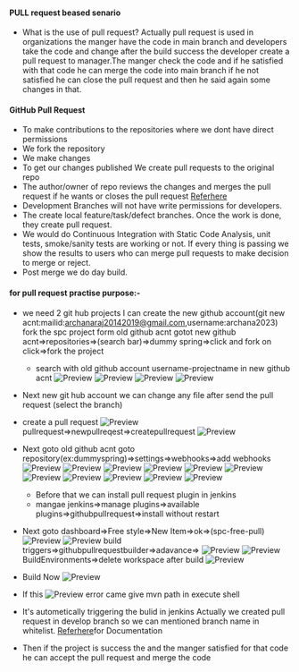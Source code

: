 #### PULL request beased senario
* What is the use of pull request?
  Actually pull request is used in organizations the manger have the code in main branch and developers take the code and change after the build success the developer create a pull request to manager.The manger check the code and if he satisfied with that code he can merge the code into main branch if he not satisfied he can close the pull request and then he said again some changes in that.
#### GitHub Pull Request
* To make contributions to the repositories where we dont have direct permissions
* We fork the repository
* We make changes
* To get our changes published We create pull requests to the original repo
* The author/owner of repo reviews the changes and merges the pull request if he wants or closes the pull request
  [Referhere](https://docs.github.com/en/pull-requests/collaborating-with-pull-requests/proposing-changes-to-your-work-with-pull-requests/about-pull-requests)
* Development Branches will not have write permissions for developers.
* The create local feature/task/defect branches. Once the work is done, they create pull request.
* We would do Continuous Integration with Static Code Analysis, unit tests, smoke/sanity tests are working or not. If every thing is passing
  we show the results to users who can merge pull requests to make decision to merge or reject.
*  Post merge we do day build.
#### for pull request practise purpose:-
* we need 2 git hub projects
  I can create the new github account(git new acnt:mailid:archanaraj20142019@gmail.com,username:archana2023)
  fork the spc project form old github acnt gotot new github acnt=>repositories=>(search bar)=>dummy spring=>click and fork on click=>fork the project
  * search with old github account username-projectname in new github acnt
  ![Preview](./jenkinsimages/pullgit1.png)
  ![Preview](./jenkinsimages/pullgit2.png)
  ![Preview](./jenkinsimages/pullgit3.png)
  ![Preview](./jenkinsimages/pullgit4.png) 
* Next new git hub account we can change any file after send the pull request (select the branch)
* create a pull request
  ![Preview](./jenkinsimages/pullgit5.png)
  pullrequest=>newpullreqest=>createpullrequest
  ![Preview](./jenkinsimages/pullgit6.png)
* Next goto old github acnt goto repository(ex:dummyspring)=>settings=>webhooks=>add webhooks
  ![Preview](./jenkinsimages/pullgit7.png)
  ![Preview](./jenkinsimages/pullgit8.png)
  ![Preview](./jenkinsimages/pullgit9.png)
  ![Preview](./jenkinsimages/pull1.png)
  ![Preview](./jenkinsimages/pull2.png)
  ![Preview](./jenkinsimages/pull4.png)
  ![Preview](./jenkinsimages/pull5.png)
  ![Preview](./jenkinsimages/pull6.png)
  ![Preview](./jenkinsimages/pull7.png)
  ![Preview](./jenkinsimages/pull8.png)
  ![Preview](./jenkinsimages/pull9.png)
  * Before that we can install pull request plugin in jenkins
  * mangae jenkins=>manage plugins=>available plugins=>githubpullrequest=>install without restart
* Next goto dashboard=>Free style=>New Item=>ok=>(spc-free-pull)
  ![Preview](./jenkinsimages/pull10.png)
  ![Preview](./jenkinsimages/pull11.png)
  build triggers=>githubpullrequestbuilder=>adavance=>
  ![Preview](./jenkinsimages/pull12.png)
  ![Preview](./jenkinsimages/pull13.png)
  BuildEnvironments=>delete workspace after build
  ![Preview](./jenkinsimages/pull14.png)
* Build Now 
  ![Preview](./jenkinsimages/pull15.png)
* If this ![Preview](./jenkinsimages/pull16.png) error came give mvn path in execute shell 
* It's autometically triggering the bulid in jenkins
Actually we created pull request in develop branch so we can mentioned branch name in whitelist.
[Referhere](https://plugins.jenkins.io/ghprb/)for Documentation   
  

* Then if the project is success the and the manger satisfied for that code he can accept the pull request and merge the code
